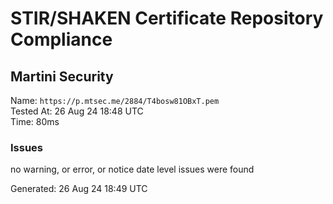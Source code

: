# STIR/SHAKEN Certificate Repository Compliance

## Martini Security

Name: `https://p.mtsec.me/2884/T4bosw81OBxT.pem`\
Tested At: 26 Aug 24 18:48 UTC\
Time: 80ms

### Issues

no warning, or error, or notice date level issues were found

Generated: 26 Aug 24 18:49 UTC